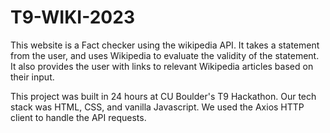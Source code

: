 # T9-WIKI-2023
This website is a Fact checker using the wikipedia API. It takes a statement from the user, and uses Wikipedia to 
evaluate the validity of the statement. It also provides the user with links to relevant Wikipedia articles based on
their input.

This project was built in 24 hours at CU Boulder's T9 Hackathon.
Our tech stack was HTML, CSS, and vanilla Javascript. We used the Axios HTTP client to handle the API requests. 
